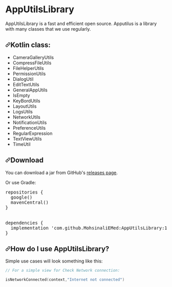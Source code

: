 # AppUtilsLibrary
AppUtilsLibrary is a fast and efficient open source. Apputilus is a library with many classes that we use regularly.


<h2><a id="user-content-how-do-i-use-glide" class="anchor" aria-hidden="true" href="#how-do-i-use-glide"><svg class="octicon octicon-link" viewBox="0 0 16 16" version="1.1" width="16" height="16" aria-hidden="true"><path fill-rule="evenodd" d="M7.775 3.275a.75.75 0 001.06 1.06l1.25-1.25a2 2 0 112.83 2.83l-2.5 2.5a2 2 0 01-2.83 0 .75.75 0 00-1.06 1.06 3.5 3.5 0 004.95 0l2.5-2.5a3.5 3.5 0 00-4.95-4.95l-1.25 1.25zm-4.69 9.64a2 2 0 010-2.83l2.5-2.5a2 2 0 012.83 0 .75.75 0 001.06-1.06 3.5 3.5 0 00-4.95 0l-2.5 2.5a3.5 3.5 0 004.95 4.95l1.25-1.25a.75.75 0 00-1.06-1.06l-1.25 1.25a2 2 0 01-2.83 0z"></path></svg></a>Kotlin class:</h2>

<ul>

<li> CameraGalleryUtils</li>
<li>  CompressFileUtils</li>
<li>  FileHelperUtils</li>
<li>  PermissionUtils</li>
<li>  DialogUtil</li>
<li>  EditTextUtils</li>
<li>  GeneralAppUtils</li>
<li>  IsEmpty</li>
<li>  KeyBordUtils</li>
<li>  LayoutUtils</li>
<li>  LogsUtils</li>
<li>  NetworkUtils</li>
<li>  NotificationUtils</li>
<li>  PreferenceUtils</li>
<li>  RegularExpression</li>
<li>  TextViewUtils</li>
<li>  TimeUtil</li>
</ul>

<h2><a id="user-content-download" class="anchor" aria-hidden="true" href="#download"><svg class="octicon octicon-link" viewBox="0 0 16 16" version="1.1" width="16" height="16" aria-hidden="true"><path fill-rule="evenodd" d="M7.775 3.275a.75.75 0 001.06 1.06l1.25-1.25a2 2 0 112.83 2.83l-2.5 2.5a2 2 0 01-2.83 0 .75.75 0 00-1.06 1.06 3.5 3.5 0 004.95 0l2.5-2.5a3.5 3.5 0 00-4.95-4.95l-1.25 1.25zm-4.69 9.64a2 2 0 010-2.83l2.5-2.5a2 2 0 012.83 0 .75.75 0 001.06-1.06 3.5 3.5 0 00-4.95 0l-2.5 2.5a3.5 3.5 0 004.95 4.95l1.25-1.25a.75.75 0 00-1.06-1.06l-1.25 1.25a2 2 0 01-2.83 0z"></path></svg></a>Download</h2>
<p>You can download a jar from GitHub's <a href="https://github.com/MohsinaliEMed/AppUtilsLibrary/releases/">releases page</a>.</p>
<p>Or use Gradle:</p>
<div class="highlight highlight-source-groovy-gradle"><pre><span class="pl-en">repositories</span> {
 &nbsp;google()
  mavenCentral()
}
</br>
<span class="pl-en">dependencies</span> {
 &nbsp;implementation <span class="pl-s"><span class="pl-pds">'</span>com.github.MohsinaliEMed:AppUtilsLibrary:1.0.0<span class="pl-pds">'</span></span>
}</pre></div>


<h2><a id="user-content-how-do-i-use-glide" class="anchor" aria-hidden="true" href="#how-do-i-use-glide"><svg class="octicon octicon-link" viewBox="0 0 16 16" version="1.1" width="16" height="16" aria-hidden="true"><path fill-rule="evenodd" d="M7.775 3.275a.75.75 0 001.06 1.06l1.25-1.25a2 2 0 112.83 2.83l-2.5 2.5a2 2 0 01-2.83 0 .75.75 0 00-1.06 1.06 3.5 3.5 0 004.95 0l2.5-2.5a3.5 3.5 0 00-4.95-4.95l-1.25 1.25zm-4.69 9.64a2 2 0 010-2.83l2.5-2.5a2 2 0 012.83 0 .75.75 0 001.06-1.06 3.5 3.5 0 00-4.95 0l-2.5 2.5a3.5 3.5 0 004.95 4.95l1.25-1.25a.75.75 0 00-1.06-1.06l-1.25 1.25a2 2 0 01-2.83 0z"></path></svg></a>How do I use AppUtilsLibrary?</h2>

<p>Simple use cases will look something like this:</p>

```Kotlin
// For a simple view for Check Network connection:

isNetworkConnected(context,"Internet not connected")

```
